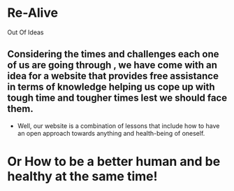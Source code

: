 # Re-Alive
Out Of Ideas 


## Considering the times and challenges each one of us are going through , we have come with an idea for a website that provides free assistance in terms of knowledge helping us cope up with tough time and tougher times lest we should face them.  

- Well, our website is a combination of lessons that include how to have an open approach towards anything and health-being of oneself.
# Or **How to be a better human and be healthy at the same time!**
